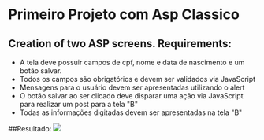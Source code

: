 # Primeiro Projeto com Asp Classico


## Creation of two ASP screens. Requirements:
<ul>
  <li>A tela deve possuir campos de cpf, nome e data de nascimento e um botão salvar.</li>
  <li>Todos os campos são obrigatórios e devem ser validados via JavaScript</li>
  <li>Mensagens para o usuário devem ser apresentadas utilizando o alert</li>
  <li>O botão salvar ao ser clicado deve disparar uma ação via JavaScript para realizar um post para a tela "B"</li>
  <li>Todas as informações digitadas devem ser apresentadas na tela "B"</li>
</ul>

##Resultado:
![](name-of-giphy.gif)



